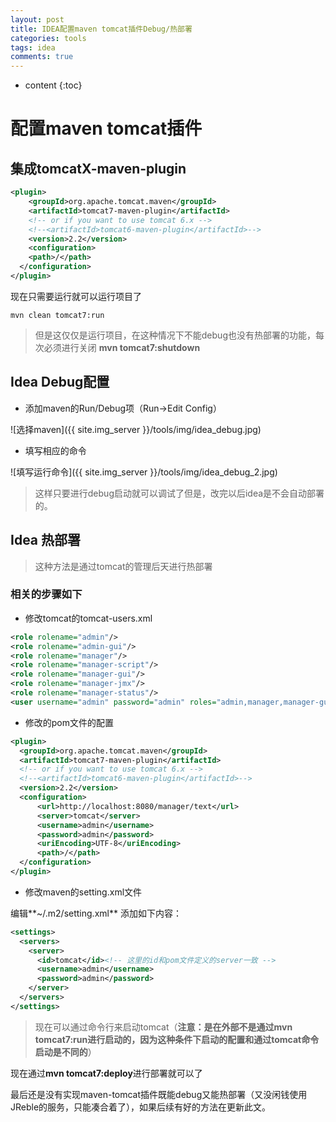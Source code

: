 ```yaml
---
layout: post
title: IDEA配置maven tomcat插件Debug/热部署
categories: tools
tags: idea
comments: true
---
```


* content
{:toc}

# 配置maven tomcat插件

## 集成tomcatX-maven-plugin

```xml
<plugin>
    <groupId>org.apache.tomcat.maven</groupId>
    <artifactId>tomcat7-maven-plugin</artifactId>
    <!-- or if you want to use tomcat 6.x -->
    <!--<artifactId>tomcat6-maven-plugin</artifactId>-->
    <version>2.2</version>
    <configuration>
    <path>/</path>
  </configuration>
</plugin>
```

现在只需要运行就可以运行项目了

```
mvn clean tomcat7:run
```
> 但是这仅仅是运行项目，在这种情况下不能debug也没有热部署的功能，每次必须进行关闭 **mvn tomcat7:shutdown**

## Idea Debug配置

* 添加maven的Run/Debug项（Run->Edit Config）

![选择maven]({{ site.img_server }}/tools/img/idea_debug.jpg)

* 填写相应的命令

![填写运行命令]({{ site.img_server }}/tools/img/idea_debug_2.jpg)

> 这样只要进行debug启动就可以调试了但是，改完以后idea是不会自动部署的。

## Idea 热部署

> 这种方法是通过tomcat的管理后天进行热部署

### 相关的步骤如下

* 修改tomcat的tomcat-users.xml

```xml
<role rolename="admin"/>
<role rolename="admin-gui"/>
<role rolename="manager"/>
<role rolename="manager-script"/>
<role rolename="manager-gui"/>
<role rolename="manager-jmx"/>
<role rolename="manager-status"/>
<user username="admin" password="admin" roles="admin,manager,manager-gui,admin-gui,manager-script,manager-jmx,manager-status"/>
```

* 修改的pom文件的配置

```xml
<plugin>
  <groupId>org.apache.tomcat.maven</groupId>
  <artifactId>tomcat7-maven-plugin</artifactId>
  <!-- or if you want to use tomcat 6.x -->
  <!--<artifactId>tomcat6-maven-plugin</artifactId>-->
  <version>2.2</version>
  <configuration>
      <url>http://localhost:8080/manager/text</url>
      <server>tomcat</server>
      <username>admin</username>
      <password>admin</password>
      <uriEncoding>UTF-8</uriEncoding>
      <path>/</path>
  </configuration>
</plugin>
```

* 修改maven的setting.xml文件

编辑**~/.m2/setting.xml** 添加如下内容：

```xml
<settings>
  <servers>
    <server>
      <id>tomcat</id><!-- 这里的id和pom文件定义的server一致 -->
      <username>admin</username>
      <password>admin</password>
    </server>
  </servers>
</settings>
```

> 现在可以通过命令行来启动tomcat（**注意：是在外部不是通过mvn tomcat7:run进行启动的，因为这种条件下启动的配置和通过tomcat命令启动是不同的**）

现在通过**mvn tomcat7:deploy**进行部署就可以了

最后还是没有实现maven-tomcat插件既能debug又能热部署（又没闲钱使用JReble的服务，只能凑合着了），如果后续有好的方法在更新此文。
